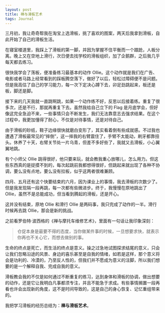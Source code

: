 ```yaml
---
layout: post
title: 禅与滑板艺术
tags: Journal
---
```


三月初，我让奇奇帮我在淘宝上选滑板，挑了喜欢的图案，两天后我拿到滑板，自此开始了自己的滑板生活。

在寝室楼道里，我踩上了滑板的第一脚，并因为掌握不住平衡而一个踉跄，人板分离。晚上又在空地上滑行，次日便去找学校的滑板组织，加了企鹅群，之后我几乎每天都去练习。

很快我学会了荡板，便准备练习最基本的动作 Ollie。这个动作就是我们在广告、电影或者马路上经常看到的踩板腾空落下，做好了以后，轻松过障碍便不是问题。但是我高估了自己的学习能力，每一次下定决心蹲下去，卯足劲跳起来，板还是板，脚还是脚。

接下来的几天我就一直跳啊跳，如果一个动作练不好，反思以后接着练。重复了很多次，还是不行，那就再重复下去。虽然我给自己立下的 Flag 是月底学会，但好像这完全急迫不来，一些事情只会不断发生，我们无法靠意志去强求结果。在这个过程中，我更加懂得了耐心，不仅是对待事情，还是对待自己。

由于滑板的砂纸，鞋子边缘很快就磨白变形了，其实看着倒有些成就感。不过我也遭遇了滑板最常见的“摔倒”，这一摔我的右臂震住了，手臂不太能动，刷牙都靠扭头。休养了十天，右臂关节处一片乌青，但差不多好些了，我就又去滑板，小心翼翼地跳。

有个小师父 Ollie 跳得很好，他只要来玩，就会教我重心放哪儿，怎么用力。但这些东西真的是捉摸不到的，每次起跳前我都想得很好，但跳起来就出现了各种不协调，要么没有点地，要么没有拉板，似乎这两者很难兼顾。

四月、五月还有这个快要结束的六月，因为课业上的事情，我去滑板的次数少了。但是我发现隔一段再跳，每一次都有些微进步。终于，我慢慢在原地跳出了 Ollie，虽然不是总能成功，但当看到腾起的滑板，还是开心。

这并没有结束，原地 Ollie 和滑行 Ollie 是两码事，我只完成了动作的一半。滑行时候再去跳 Ollie，那会是新的挑战。

之前看罗伯特·波西格的《禅与摩托车维修艺术》，里面有一句话让我印象深刻：

> 仓促本身是最要不得的态度，当你做某件事的时候，一旦想要求快，就表示你再也不关心它，而想去做别的事。

生命的终点是死亡，而生活的终点是意义。操之过急地试图探求结尾的意义，只会让我们忽略沿途的风景、身边的喜乐甚至是自我的情绪，如若是这样，那个意义将会是功利的、冷漠的，乃至反人性的，但我们并不愿成为意义的注脚，所以我们想要的是一个解释自我、完成自我的意义。

滑板教会我的不仅是如何通过不断重复的练习，达到身体和滑板的协调，做出想要的动作，还是它让我明白凡事都须专注，并且不能急于求成。有些事情搁置一段再看也许会出现新的角度，这不是时间导致的，这是自己的身心恢复、记忆重组带来的。

我把学习滑板的经历总结为：**禅与滑板艺术**。